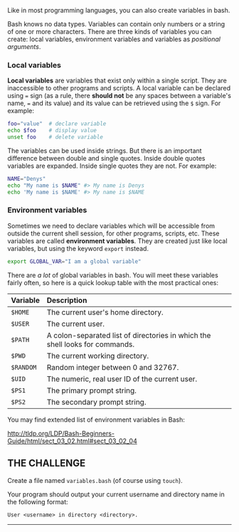 Like in most programming languages, you can also create variables in bash.

Bash knows no data types. Variables can contain only numbers or a string of one or more characters. There are three kinds of variables you can create: local variables, environment variables and variables as _positional arguments_.

### Local variables

**Local variables** are variables that exist only within a single script. They are inaccessible to other programs and scripts. A local variable can be declared using `=` sign (as a rule, there **should not** be any spaces between a variable's name, `=` and its value) and its value can be retrieved using the `$` sign. For example:

```bash
foo="value"  # declare variable
echo $foo    # display value
unset foo    # delete variable
```

The variables can be used inside strings. But there is an important difference between double and single quotes. Inside double quotes variables are expanded. Inside single quotes they are not. For example:

```bash
NAME="Denys"
echo "My name is $NAME" #> My name is Denys
echo 'My name is $NAME' #> My name is $NAME
```

### Environment variables

Sometimes we need to declare variables which will be accessible from outside the current shell session, for other programs, scripts, etc. These variables are called **environment variables**. They are created just like local variables, but using the keyword `export` instead.


```bash
export GLOBAL_VAR="I am a global variable"
```

There are _a lot_ of global variables in bash. You will meet these variables fairly often, so here is a quick lookup table with the most practical ones:

| Variable     | Description                                                   |
| :----------- | :------------------------------------------------------------ |
| `$HOME`      | The current user's home directory.                            |
| `$USER`      | The current user.                                             |
| `$PATH`      | A colon-separated list of directories in which the shell looks for commands. |
| `$PWD`       | The current working directory.                                |
| `$RANDOM`    | Random integer between 0 and 32767.                           |
| `$UID`       | The numeric, real user ID of the current user.                |
| `$PS1`       | The primary prompt string.                                    |
| `$PS2`       | The secondary prompt string.                                  |

You may find extended list of environment variables in Bash:

<http://tldp.org/LDP/Bash-Beginners-Guide/html/sect_03_02.html#sect_03_02_04>

## THE CHALLENGE

Create a file named `variables.bash` (of course using `touch`).

Your program should output your current username and directory name in the following format:

    User <username> in directory <directory>.

---
